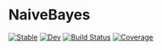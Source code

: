 # NaiveBayes

[![Stable](https://img.shields.io/badge/docs-stable-blue.svg)](https://ngngardner.github.io/NaiveBayes.jl/stable)
[![Dev](https://img.shields.io/badge/docs-dev-blue.svg)](https://ngngardner.github.io/NaiveBayes.jl/dev)
[![Build Status](https://github.com/ngngardner/NaiveBayes.jl/workflows/CI/badge.svg)](https://github.com/ngngardner/NaiveBayes.jl/actions)
[![Coverage](https://codecov.io/gh/ngngardner/NaiveBayes.jl/branch/master/graph/badge.svg)](https://codecov.io/gh/ngngardner/NaiveBayes.jl)
